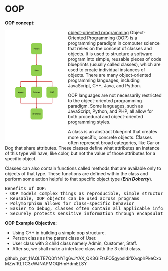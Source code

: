 # OOP

**OOP concept:**

<img align="left" width="40%" src="diagram.gif"> 

[object-oriented programming](https://www.educative.io/blog/object-oriented-programming)
Object-Oriented Programming (OOP) is a programming paradigm in computer science that relies on the concept of classes and objects. It is used to structure a software program into simple, reusable pieces of code blueprints (usually called classes), which are used to create individual instances of objects. There are many object-oriented programming languages, including JavaScript, C++, Java, and Python.

OOP languages are not necessarily restricted to the object-oriented programming paradigm. Some languages, such as JavaScript, Python, and PHP, all allow for both procedural and object-oriented programming styles.

A class is an abstract blueprint that creates more specific, concrete objects. Classes often represent broad categories, like Car or Dog that share attributes. These classes define what attributes an instance of this type will have, like color, but not the value of those attributes for a specific object.

Classes can also contain functions called methods that are available only to objects of that type. These functions are defined within the class and perform some action helpful to that specific object type (**_Erin Doherty_**).
<pre>
Benefits of OOP:
- OOP models complex things as reproducible, simple structures.
- Reusable, OOP objects can be used across programs
- Polymorphism allows for class-specific behavior
- Easier to debug, classes often contain all applicable information to them
- Securely protects sensitive information through encapsulation
</pre>
**OOP Example Objective:**
- Using C++ in building a simple oop structure.
- Person class as the parent class of User.  
- User class with 3 child class namely Admin, Customer, Staff.
- After so, we shall make a interface class with the 3 child class.

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
